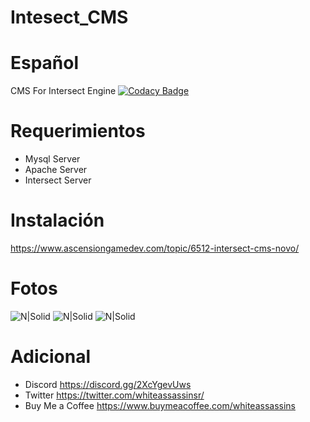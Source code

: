 # Intesect_CMS

# Español
 CMS For Intersect Engine [![Codacy Badge](https://app.codacy.com/project/badge/Grade/9f865cc165e8413fa39d57bf1c4e3c66)](https://www.codacy.com/gh/WhiteAssassins/Intersect_CMS/dashboard?utm_source=github.com&amp;utm_medium=referral&amp;utm_content=WhiteAssassins/Intersect_CMS&amp;utm_campaign=Badge_Grade)
# Requerimientos
* Mysql Server
* Apache Server 
* Intersect Server
# Instalación
https://www.ascensiongamedev.com/topic/6512-intersect-cms-novo/

# Fotos
![N|Solid](https://i.postimg.cc/65v014v3/1.png)
![N|Solid](https://i.postimg.cc/h4wsr1h6/2.png)
![N|Solid](https://i.postimg.cc/qvHLfBsG/3.png)


# Adicional
* Discord https://discord.gg/2XcYgevUws
* Twitter https://twitter.com/whiteassassinsr/
* Buy Me a Coffee https://www.buymeacoffee.com/whiteassassins
